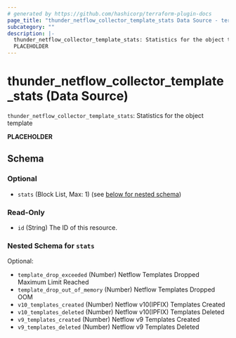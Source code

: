 ```yaml
---
# generated by https://github.com/hashicorp/terraform-plugin-docs
page_title: "thunder_netflow_collector_template_stats Data Source - terraform-provider-thunder"
subcategory: ""
description: |-
  thunder_netflow_collector_template_stats: Statistics for the object template
  PLACEHOLDER
---
```


# thunder_netflow_collector_template_stats (Data Source)

`thunder_netflow_collector_template_stats`: Statistics for the object template

__PLACEHOLDER__



<!-- schema generated by tfplugindocs -->
## Schema

### Optional

- `stats` (Block List, Max: 1) (see [below for nested schema](#nestedblock--stats))

### Read-Only

- `id` (String) The ID of this resource.

<a id="nestedblock--stats"></a>
### Nested Schema for `stats`

Optional:

- `template_drop_exceeded` (Number) Netflow Templates Dropped Maximum Limit Reached
- `template_drop_out_of_memory` (Number) Netflow Templates Dropped OOM
- `v10_templates_created` (Number) Netflow v10(IPFIX) Templates Created
- `v10_templates_deleted` (Number) Netflow v10(IPFIX) Templates Deleted
- `v9_templates_created` (Number) Netflow v9 Templates Created
- `v9_templates_deleted` (Number) Netflow v9 Templates Deleted


